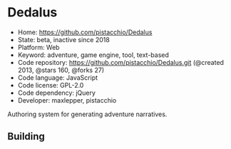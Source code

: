 # Dedalus

- Home: https://github.com/pistacchio/Dedalus
- State: beta, inactive since 2018
- Platform: Web
- Keyword: adventure, game engine, tool, text-based
- Code repository: https://github.com/pistacchio/Dedalus.git (@created 2013, @stars 160, @forks 27)
- Code language: JavaScript
- Code license: GPL-2.0
- Code dependency: jQuery
- Developer: maxlepper, pistacchio

Authoring system for generating adventure narratives.

## Building
